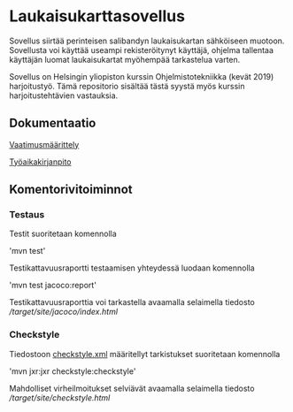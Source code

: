 # Laukaisukarttasovellus

Sovellus siirtää perinteisen salibandyn laukaisukartan sähköiseen muotoon. Sovellusta voi käyttää useampi rekisteröitynyt käyttäjä, ohjelma tallentaa käyttäjän luomat laukaisukartat myöhempää tarkastelua varten.

Sovellus on Helsingin yliopiston kurssin Ohjelmistotekniikka (kevät 2019) harjoitustyö. Tämä repositorio sisältää tästä syystä myös kurssin harjoitustehtävien vastauksia.

## Dokumentaatio

[Vaatimusmäärittely](https://github.com/Deemusc/ot-harjoitustyo/blob/master/Shot_chart/dokumentaatio/vaatimusmaarittely.md)

[Työaikakirjanpito](https://github.com/Deemusc/ot-harjoitustyo/blob/master/tyoaikakirjanpito.md)

## Komentorivitoiminnot

### Testaus

Testit suoritetaan komennolla

'mvn test'

Testikattavuusraportti testaamisen yhteydessä luodaan komennolla

'mvn test jacoco:report'

Testikattavuusraporttia voi tarkastella avaamalla selaimella tiedosto */target/site/jacoco/index.html*

### Checkstyle

Tiedostoon [checkstyle.xml](https://github.com/Deemusc/ot-harjoitustyo/blob/master/Shot_chart/checkstyle.xml) määritellyt tarkistukset suoritetaan komennolla

'mvn jxr:jxr checkstyle:checkstyle'

Mahdolliset virheilmoitukset selviävät avaamalla selaimella tiedosto */target/site/checkstyle.html*

